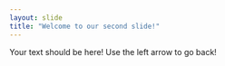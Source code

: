 ```yaml
---
layout: slide
title: "Welcome to our second slide!"
---
```

Your text should be here!
Use the left arrow to go back!
